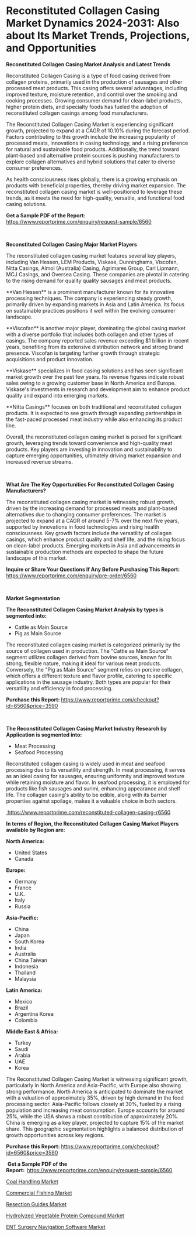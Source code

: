 <p><h1>Reconstituted Collagen Casing Market Dynamics 2024-2031: Also about Its Market Trends, Projections, and Opportunities</h1></p><p><strong>Reconstituted Collagen Casing Market Analysis and Latest Trends</strong></p>
<p><p>Reconstituted Collagen Casing is a type of food casing derived from collagen proteins, primarily used in the production of sausages and other processed meat products. This casing offers several advantages, including improved texture, moisture retention, and control over the smoking and cooking processes. Growing consumer demand for clean-label products, higher protein diets, and specialty foods has fueled the adoption of reconstituted collagen casings among food manufacturers.</p><p>The Reconstituted Collagen Casing Market is experiencing significant growth, projected to expand at a CAGR of 10.10% during the forecast period. Factors contributing to this growth include the increasing popularity of processed meats, innovations in casing technology, and a rising preference for natural and sustainable food products. Additionally, the trend toward plant-based and alternative protein sources is pushing manufacturers to explore collagen alternatives and hybrid solutions that cater to diverse consumer preferences.</p><p>As health consciousness rises globally, there is a growing emphasis on products with beneficial properties, thereby driving market expansion. The reconstituted collagen casing market is well-positioned to leverage these trends, as it meets the need for high-quality, versatile, and functional food casing solutions.</p></p>
<p><strong>Get a Sample PDF of the Report:&nbsp;</strong> <a href="https://www.reportprime.com/enquiry/request-sample/6560?utm_campaign=83&utm_medium=2&utm_source=Github&utm_content=ia&utm_term=27112024&utm_id=reconstituted-collagen-casing">https://www.reportprime.com/enquiry/request-sample/6560</a></p>
<p>&nbsp;</p>
<p><strong>Reconstituted Collagen Casing Major Market Players</strong></p>
<p><p>The reconstituted collagen casing market features several key players, including Van Hessen, LEM Products, Viskase, Dunninghams, Viscofan, Nitta Casings, Almol (Australia) Casing, Agrimares Group, Carl Lipmann, MCJ Casings, and Oversea Casing. These companies are pivotal in catering to the rising demand for quality quality sausages and meat products.</p><p>**Van Hessen** is a prominent manufacturer known for its innovative processing techniques. The company is experiencing steady growth, primarily driven by expanding markets in Asia and Latin America. Its focus on sustainable practices positions it well within the evolving consumer landscape.</p><p>**Viscofan** is another major player, dominating the global casing market with a diverse portfolio that includes both collagen and other types of casings. The company reported sales revenue exceeding $1 billion in recent years, benefiting from its extensive distribution network and strong brand presence. Viscofan is targeting further growth through strategic acquisitions and product innovation.</p><p>**Viskase** specializes in food casing solutions and has seen significant market growth over the past few years. Its revenue figures indicate robust sales owing to a growing customer base in North America and Europe. Viskase's investments in research and development aim to enhance product quality and expand into emerging markets.</p><p>**Nitta Casings** focuses on both traditional and reconstituted collagen products. It is expected to see growth through expanding partnerships in the fast-paced processed meat industry while also enhancing its product line.</p><p>Overall, the reconstituted collagen casing market is poised for significant growth, leveraging trends toward convenience and high-quality meat products. Key players are investing in innovation and sustainability to capture emerging opportunities, ultimately driving market expansion and increased revenue streams.</p></p>
<p>&nbsp;</p>
<p><strong>What Are The Key Opportunities For Reconstituted Collagen Casing Manufacturers?</strong></p>
<p><p>The reconstituted collagen casing market is witnessing robust growth, driven by the increasing demand for processed meats and plant-based alternatives due to changing consumer preferences. The market is projected to expand at a CAGR of around 5-7% over the next five years, supported by innovations in food technologies and rising health consciousness. Key growth factors include the versatility of collagen casings, which enhance product quality and shelf life, and the rising focus on clean-label products. Emerging markets in Asia and advancements in sustainable production methods are expected to shape the future landscape of this market.</p></p>
<p><strong>Inquire or Share Your Questions If Any Before Purchasing This Report:</strong> <a href="https://www.reportprime.com/enquiry/pre-order/6560?utm_campaign=83&utm_medium=2&utm_source=Github&utm_content=ia&utm_term=27112024&utm_id=reconstituted-collagen-casing">https://www.reportprime.com/enquiry/pre-order/6560</a></p>
<p>&nbsp;</p>
<p><strong>Market Segmentation</strong></p>
<p><strong>The Reconstituted Collagen Casing Market Analysis by types is segmented into:</strong></p>
<p><ul><li>Cattle as Main Source</li><li>Pig as Main Source</li></ul></p>
<p><p>The reconstituted collagen casing market is categorized primarily by the source of collagen used in production. The "Cattle as Main Source" segment utilizes collagen derived from bovine sources, known for its strong, flexible nature, making it ideal for various meat products. Conversely, the "Pig as Main Source" segment relies on porcine collagen, which offers a different texture and flavor profile, catering to specific applications in the sausage industry. Both types are popular for their versatility and efficiency in food processing.</p></p>
<p><strong>Purchase this Report:&nbsp;</strong><a href="https://www.reportprime.com/checkout?id=6560&price=3590&utm_campaign=83&utm_medium=2&utm_source=Github&utm_content=ia&utm_term=27112024&utm_id=reconstituted-collagen-casing">https://www.reportprime.com/checkout?id=6560&price=3590</a></p>
<p>&nbsp;</p>
<p><strong>The Reconstituted Collagen Casing Market Industry Research by Application is segmented into:</strong></p>
<p><ul><li>Meat Processing</li><li>Seafood Processing</li></ul></p>
<p><p>Reconstituted collagen casing is widely used in meat and seafood processing due to its versatility and strength. In meat processing, it serves as an ideal casing for sausages, ensuring uniformity and improved texture while retaining moisture and flavor. In seafood processing, it is employed for products like fish sausages and surimi, enhancing appearance and shelf life. The collagen casing's ability to be edible, along with its barrier properties against spoilage, makes it a valuable choice in both sectors.</p></p>
<p><a href="https://www.reportprime.com/reconstituted-collagen-casing-r6560?utm_campaign=83&utm_medium=2&utm_source=Github&utm_content=ia&utm_term=27112024&utm_id=reconstituted-collagen-casing">&nbsp;https://www.reportprime.com/reconstituted-collagen-casing-r6560</a></p>
<p><strong>In terms of Region, the Reconstituted Collagen Casing Market Players available by Region are:</strong></p>
<p>
    <p> <strong> North America: </strong>
        <ul>
            <li>United States</li>
            <li>Canada</li>
        </ul>
        </p> 
    <p> <strong> Europe: </strong>
        <ul>
            <li>Germany</li>
            <li>France</li>
            <li>U.K.</li>
            <li>Italy</li>
            <li>Russia</li>
        </ul>
        </p> 
    <p> <strong> Asia-Pacific: </strong>
        <ul>
            <li>China</li>
            <li>Japan</li>
            <li>South Korea</li>
            <li>India</li>
            <li>Australia</li>
            <li>China Taiwan</li>
            <li>Indonesia</li>
            <li>Thailand</li>
            <li>Malaysia</li>
        </ul>
        </p> 
    <p> <strong> Latin America: </strong>
        <ul>
            <li>Mexico</li>
            <li>Brazil</li>
            <li>Argentina Korea</li>
            <li>Colombia</li>
        </ul>
        </p> 
    <p> <strong> Middle East & Africa: </strong>
        <ul>
            <li>Turkey</li>
            <li>Saudi</li>
            <li>Arabia</li>
            <li>UAE</li>
            <li>Korea</li>
        </ul>
    </p>
    </p>
<p><p>The Reconstituted Collagen Casing Market is witnessing significant growth, particularly in North America and Asia-Pacific, with Europe also showing strong performance. North America is anticipated to dominate the market with a valuation of approximately 35%, driven by high demand in the food processing sector. Asia-Pacific follows closely at 30%, fueled by a rising population and increasing meat consumption. Europe accounts for around 25%, while the USA shows a robust contribution of approximately 20%. China is emerging as a key player, projected to capture 15% of the market share. This geographic segmentation highlights a balanced distribution of growth opportunities across key regions.</p></p>
<p><strong>Purchase this Report: </strong><a href="https://www.reportprime.com/checkout?id=6560&price=3590&utm_campaign=83&utm_medium=2&utm_source=Github&utm_content=ia&utm_term=27112024&utm_id=reconstituted-collagen-casing">https://www.reportprime.com/checkout?id=6560&price=3590</a></p>
<p>&nbsp;<strong>Get a Sample PDF of the Report:&nbsp;&nbsp;</strong><a href="https://www.reportprime.com/enquiry/request-sample/6560?utm_campaign=83&utm_medium=2&utm_source=Github&utm_content=ia&utm_term=27112024&utm_id=reconstituted-collagen-casing">https://www.reportprime.com/enquiry/request-sample/6560</a></p>
<p><strong></strong></p>
<p><p><a href="https://www.linkedin.com/pulse/coal-handling-market-research-report-2024-2031-forecasted-oa7if?utm_campaign=83&utm_medium=2&utm_source=Github&utm_content=ia&utm_term=27112024&utm_id=reconstituted-collagen-casing">Coal Handling Market</a></p><p><a href="https://www.linkedin.com/pulse/detailed-analysis-commercial-fishing-market-size-dynamics-yxkzf?utm_campaign=83&utm_medium=2&utm_source=Github&utm_content=ia&utm_term=27112024&utm_id=reconstituted-collagen-casing">Commercial Fishing Market</a></p><p><a href="https://issuu.com/reportprime-2/docs/resection-guides-market-size-2030.p_655c788425ae72?utm_campaign=83&utm_medium=2&utm_source=Github&utm_content=ia&utm_term=27112024&utm_id=reconstituted-collagen-casing">Resection Guides Market</a></p><p><a href="https://github.com/mharielmesa/Market-Research-Report-List-5/blob/main/hydrolyzed-vegetable-protein-compound-market.md?utm_campaign=83&utm_medium=2&utm_source=Github&utm_content=ia&utm_term=27112024&utm_id=reconstituted-collagen-casing">Hydrolyzed Vegetable Protein Compound Market</a></p><p><a href="https://issuu.com/reportprime-2/docs/ent-surgery-navigation-software-mar_8ebabb14fc28c7?utm_campaign=83&utm_medium=2&utm_source=Github&utm_content=ia&utm_term=27112024&utm_id=reconstituted-collagen-casing">ENT Surgery Navigation Software Market</a></p></p>